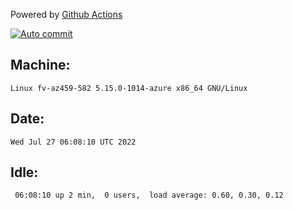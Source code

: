 Powered by [Github Actions](https://github.com/features/actions)

[![Auto commit](https://github.com/gyfary/workstation/workflows/Auto%20commit/badge.svg)](https://github.com/gyfary/workstation/actions?query=workflow%3A%22Auto+commit%22)

## Machine:
```
Linux fv-az459-582 5.15.0-1014-azure x86_64 GNU/Linux
```
## Date:
```
Wed Jul 27 06:08:10 UTC 2022
```
## Idle:
```
 06:08:10 up 2 min,  0 users,  load average: 0.60, 0.30, 0.12
```
